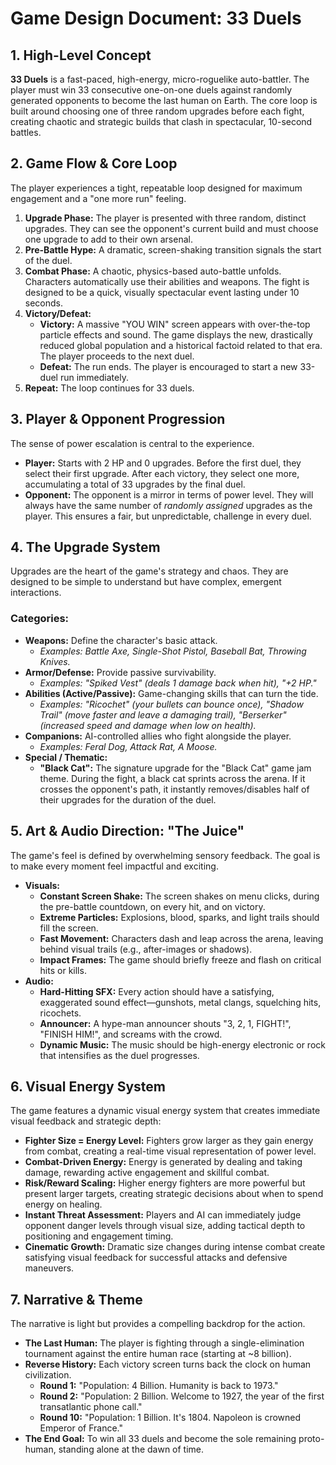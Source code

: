 # Game Design Document: 33 Duels

## 1. High-Level Concept

**33 Duels** is a fast-paced, high-energy, micro-roguelike auto-battler. The player must win 33 consecutive one-on-one duels against randomly generated opponents to become the last human on Earth. The core loop is built around choosing one of three random upgrades before each fight, creating chaotic and strategic builds that clash in spectacular, 10-second battles.

## 2. Game Flow & Core Loop

The player experiences a tight, repeatable loop designed for maximum engagement and a "one more run" feeling.

1. **Upgrade Phase:** The player is presented with three random, distinct upgrades. They can see the opponent's current build and must choose one upgrade to add to their own arsenal.  
2. **Pre-Battle Hype:** A dramatic, screen-shaking transition signals the start of the duel.  
3. **Combat Phase:** A chaotic, physics-based auto-battle unfolds. Characters automatically use their abilities and weapons. The fight is designed to be a quick, visually spectacular event lasting under 10 seconds.  
4. **Victory/Defeat:**  
   * **Victory:** A massive "YOU WIN" screen appears with over-the-top particle effects and sound. The game displays the new, drastically reduced global population and a historical factoid related to that era. The player proceeds to the next duel.  
   * **Defeat:** The run ends. The player is encouraged to start a new 33-duel run immediately.  
5. **Repeat:** The loop continues for 33 duels.

## 3. Player & Opponent Progression

The sense of power escalation is central to the experience.

* **Player:** Starts with 2 HP and 0 upgrades. Before the first duel, they select their first upgrade. After each victory, they select one more, accumulating a total of 33 upgrades by the final duel.  
* **Opponent:** The opponent is a mirror in terms of power level. They will always have the same number of *randomly assigned* upgrades as the player. This ensures a fair, but unpredictable, challenge in every duel.

## 4. The Upgrade System

Upgrades are the heart of the game's strategy and chaos. They are designed to be simple to understand but have complex, emergent interactions.

### Categories:

* **Weapons:** Define the character's basic attack.  
  * *Examples: Battle Axe, Single-Shot Pistol, Baseball Bat, Throwing Knives.*  
* **Armor/Defense:** Provide passive survivability.  
  * *Examples: "Spiked Vest" (deals 1 damage back when hit), "+2 HP."*  
* **Abilities (Active/Passive):** Game-changing skills that can turn the tide.  
  * *Examples: "Ricochet" (your bullets can bounce once), "Shadow Trail" (move faster and leave a damaging trail), "Berserker" (increased speed and damage when low on health).*  
* **Companions:** AI-controlled allies who fight alongside the player.  
  * *Examples: Feral Dog, Attack Rat, A Moose.*  
* **Special / Thematic:**  
  * **"Black Cat":** The signature upgrade for the "Black Cat" game jam theme. During the fight, a black cat sprints across the arena. If it crosses the opponent's path, it instantly removes/disables half of their upgrades for the duration of the duel.

## 5. Art & Audio Direction: "The Juice"

The game's feel is defined by overwhelming sensory feedback. The goal is to make every moment feel impactful and exciting.

* **Visuals:**  
  * **Constant Screen Shake:** The screen shakes on menu clicks, during the pre-battle countdown, on every hit, and on victory.  
  * **Extreme Particles:** Explosions, blood, sparks, and light trails should fill the screen.  
  * **Fast Movement:** Characters dash and leap across the arena, leaving behind visual trails (e.g., after-images or shadows).  
  * **Impact Frames:** The game should briefly freeze and flash on critical hits or kills.  
* **Audio:**  
  * **Hard-Hitting SFX:** Every action should have a satisfying, exaggerated sound effect—gunshots, metal clangs, squelching hits, ricochets.  
  * **Announcer:** A hype-man announcer shouts "3, 2, 1, FIGHT\!", "FINISH HIM\!", and screams with the crowd.  
  * **Dynamic Music:** The music should be high-energy electronic or rock that intensifies as the duel progresses.

## 6. Visual Energy System

The game features a dynamic visual energy system that creates immediate visual feedback and strategic depth:

* **Fighter Size = Energy Level:** Fighters grow larger as they gain energy from combat, creating a real-time visual representation of power level.
* **Combat-Driven Energy:** Energy is generated by dealing and taking damage, rewarding active engagement and skillful combat.
* **Risk/Reward Scaling:** Higher energy fighters are more powerful but present larger targets, creating strategic decisions about when to spend energy on healing.
* **Instant Threat Assessment:** Players and AI can immediately judge opponent danger levels through visual size, adding tactical depth to positioning and engagement timing.
* **Cinematic Growth:** Dramatic size changes during intense combat create satisfying visual feedback for successful attacks and defensive maneuvers.

## 7. Narrative & Theme

The narrative is light but provides a compelling backdrop for the action.

* **The Last Human:** The player is fighting through a single-elimination tournament against the entire human race (starting at \~8 billion).  
* **Reverse History:** Each victory screen turns back the clock on human civilization.  
  * **Round 1:** "Population: 4 Billion. Humanity is back to 1973."  
  * **Round 2:** "Population: 2 Billion. Welcome to 1927, the year of the first transatlantic phone call."  
  * **Round 10:** "Population: 1 Billion. It's 1804\. Napoleon is crowned Emperor of France."  
* **The End Goal:** To win all 33 duels and become the sole remaining proto-human, standing alone at the dawn of time.

